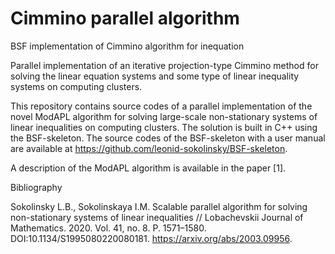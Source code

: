 # Cimmino parallel algorithm
BSF implementation of Cimmino algorithm for inequation

Parallel implementation of an iterative projection-type Cimmino method for solving the linear equation systems and some type of linear inequality systems on computing clusters.

This repository contains source codes of a parallel implementation of the novel ModAPL algorithm for solving large-scale non-stationary systems of linear inequalities on computing clusters. The solution is built in C++ using the BSF-skeleton. The source codes of the BSF-skeleton with a user manual are available at https://github.com/leonid-sokolinsky/BSF-skeleton.

A description of the ModAPL algorithm is available in the paper [1].

Bibliography

Sokolinsky L.B., Sokolinskaya I.M. Scalable parallel algorithm for solving non-stationary systems of linear inequalities // Lobachevskii Journal of Mathematics. 2020. Vol. 41, no. 8. P. 1571–1580. DOI:10.1134/S1995080220080181. https://arxiv.org/abs/2003.09956.
